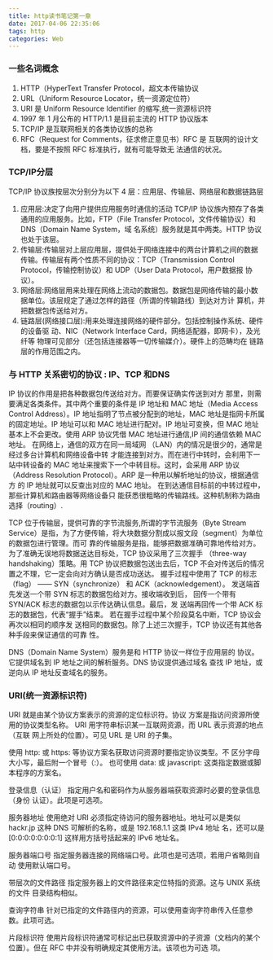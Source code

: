 ```yaml
---
title: http读书笔记第一章
date: 2017-04-06 22:35:06
tags: http
categories: Web
---
```

### 一些名词概念
1. HTTP（HyperText Transfer Protocol，超文本传输协议
2. URL（Uniform Resource Locator，统一资源定位符）
3. URI 是 Uniform Resource Identifier 的缩写,统一资源标识符
4. 1997 年 1 月公布的 HTTP/1.1 是目前主流的 HTTP 协议版本
5. TCP/IP 是互联网相关的各类协议族的总称
6. RFC（Request for Comments，征求修正意见书）RFC 是
互联网的设计文档，要是不按照 RFC 标准执行，就有可能导致无
法通信的状况。

### TCP/IP分层
TCP/IP 协议族按层次分别分为以下 4 层：应用层、传输层、网络层和数据链路层
1. 应用层:决定了向用户提供应用服务时通信的活动
TCP/IP 协议族内预存了各类通用的应用服务。比如，FTP（File
Transfer Protocol，文件传输协议）和 DNS（Domain Name System，域
名系统）服务就是其中两类。HTTP 协议也处于该层。
2. 传输层:传输层对上层应用层，提供处于网络连接中的两台计算机之间的数据
传输。传输层有两个性质不同的协议：TCP（Transmission Control
Protocol，传输控制协议）和 UDP（User Data Protocol，用户数据报
协议）。
3. 网络层:网络层用来处理在网络上流动的数据包。数据包是网络传输的最小数
据单位。该层规定了通过怎样的路径（所谓的传输路线）到达对方计
算机，并把数据包传送给对方。
4. 链路层(网络接口层):用来处理连接网络的硬件部分。包括控制操作系统、硬件的设备驱
动、NIC（Network Interface Card，网络适配器，即网卡），及光纤等
物理可见部分（还包括连接器等一切传输媒介）。硬件上的范畴均在
链路层的作用范围之内。

###  与 HTTP 关系密切的协议 : IP、TCP 和DNS
IP 协议的作用是把各种数据包传送给对方。而要保证确实传送到对方
那里，则需要满足各类条件。其中两个重要的条件是 IP 地址和 MAC
地址（Media Access Control Address）。IP 地址指明了节点被分配到的地址，MAC 地址是指网卡所属的固定地址。IP 地址可以和 MAC 地址进行配对。IP 地址可变换，但 MAC
地址基本上不会更改。使用 ARP 协议凭借 MAC 地址进行通信,IP 间的通信依赖 MAC 地址。
在网络上，通信的双方在同一局域网
（LAN）内的情况是很少的，通常是经过多台计算机和网络设备中转
才能连接到对方。而在进行中转时，会利用下一站中转设备的 MAC
地址来搜索下一个中转目标。这时，会采用 ARP 协议（Address
Resolution Protocol）。ARP 是一种用以解析地址的协议，根据通信方
的 IP 地址就可以反查出对应的 MAC 地址。
在到达通信目标前的中转过程中，那些计算机和路由器等网络设备只
能获悉很粗略的传输路线。这种机制称为路由选择（routing）.

TCP 位于传输层，提供可靠的字节流服务,所谓的字节流服务（Byte Stream Service）是指，为了方便传输，将大块数据分割成以报文段（segment）为单位的数据包进行管理。而可
靠的传输服务是指，能够把数据准确可靠地传给对方。
为了准确无误地将数据送达目标处，TCP 协议采用了三次握手
（three-way handshaking）策略。用 TCP 协议把数据包送出去后，TCP
不会对传送后的情况置之不理，它一定会向对方确认是否成功送达。
握手过程中使用了 TCP 的标志（flag） —— SYN（synchronize） 和
ACK（acknowledgement）。
发送端首先发送一个带 SYN 标志的数据包给对方。接收端收到后，
回传一个带有 SYN/ACK 标志的数据包以示传达确认信息。最后，发
送端再回传一个带 ACK 标志的数据包，代表“握手”结束。
若在握手过程中某个阶段莫名中断，TCP 协议会再次以相同的顺序发
送相同的数据包。除了上述三次握手，TCP 协议还有其他各种手段来保证通信的可靠
性。

DNS（Domain Name System）服务是和 HTTP 协议一样位于应用层的
协议。它提供域名到 IP 地址之间的解析服务。DNS 协议提供通过域名
查找 IP 地址，或逆向从 IP 地址反查域名的服务。

### URI(统一资源标识符)
URI 就是由某个协议方案表示的资源的定位标识符。协议
方案是指访问资源所使用的协议类型名称。
URI 用字符串标识某一互联网资源，而 URL 表示资源的地点（互联
网上所处的位置）。可见 URL 是 URI 的子集。

使用 http: 或 https: 等协议方案名获取访问资源时要指定协议类型。不
区分字母大小写，最后附一个冒号（:）。
也可使用 data: 或 javascript: 这类指定数据或脚本程序的方案名。

登录信息（认证）
指定用户名和密码作为从服务器端获取资源时必要的登录信息（身份
认证）。此项是可选项。

服务器地址
使用绝对 URI 必须指定待访问的服务器地址。地址可以是类似
hackr.jp 这种 DNS 可解析的名称，或是 192.168.1.1 这类 IPv4 地址
名，还可以是 [0:0:0:0:0:0:0:1] 这样用方括号括起来的 IPv6 地址名。

服务器端口号
指定服务器连接的网络端口号。此项也是可选项，若用户省略则自动
使用默认端口号。

带层次的文件路径
指定服务器上的文件路径来定位特指的资源。这与 UNIX 系统的文件
目录结构相似。

查询字符串
针对已指定的文件路径内的资源，可以使用查询字符串传入任意参
数。此项可选。

片段标识符
使用片段标识符通常可标记出已获取资源中的子资源（文档内的某个
位置）。但在 RFC 中并没有明确规定其使用方法。该项也为可选
项。